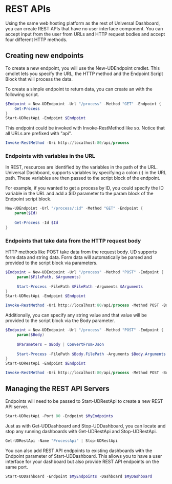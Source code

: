 # REST APIs

Using the same web hosting platform as the rest of Universal Dashboard, you can create REST APIs that have no user interface component. You can accept input from the user from URLs and HTTP request bodies and accept four different HTTP methods. 

## Creating new endpoints

To create a new endpoint, you will use the New-UDEndpoint cmdlet. This cmdlet lets you specify the URL, the HTTP method and the Endpoint Script Block that will process the data. 

To create a simple endpoint to return data, you can create an with the following script. 

```powershell
$Endpoint = New-UDEndpoint -Url "/process" -Method "GET" -Endpoint {
    Get-Process
}
Start-UDRestApi -Endpoint $Endpoint
```

This endpoint could be invoked with Invoke-RestMethod like so. Notice that all URLs are prefixed with "api".

```powershell
Invoke-RestMethod -Uri http://localhost:80/api/process
```

### Endpoints with variables in the URL

In REST, resources are identified by the variables in the path of the URL. Universal Dashboard, supports variables by specifying a colon \(:\) in the URL path. These variables are then passed to the script block of the endpoint. 

For example, if you wanted to get a process by ID, you could specify the ID variable in the URL and add a $ID parameter to the param block of the Endpoint script block. 

```powershell
New-UDEndpoint -Url "/process/:id" -Method "GET" -Endpoint {
    param($Id)
    
    Get-Process -Id $Id
}
```

### Endpoints that take data from the HTTP request body

HTTP methods like POST take data from the request body. UD supports form data and string data. Form data will automatically be parsed and provided to the script block via parameters. 

```powershell
$Endpoint = New-UDEndpoint -Url "/process" -Method "POST" -Endpoint {
     param($FilePath, $Arguments)
     
     Start-Process -FilePath $FilePath -Arguments $Arguments
}
Start-UDRestApi -Endpoint $Endpoint 

Invoke-RestMethod -Uri http://localhost:80/api/process -Method POST -Body @{FilePath = "code"; Arguments = "script.ps1" }
```

Additionally, you can specify any string value and that value will be provided to the script block via the Body parameter. 

```powershell
$Endpoint = New-UDEndpoint -Url "/process" -Method "POST" -Endpoint {
     param($Body)
     
     $Parameters = $Body | ConvertFrom-Json
     
     Start-Process -FilePath $Body.FilePath -Arguments $Body.Arguments
}
Start-UDRestApi -Endpoint $Endpoint 

Invoke-RestMethod -Uri http://localhost:80/api/process -Method POST -Body (@{FilePath = "code"; Arguments = "script.ps1" } | ConvertTo-Json)
```

## Managing the REST API Servers

Endpoints will need to be passed to Start-UDRestApi to create a new REST API server. 

```powershell
Start-UDRestApi -Port 80 -Endpoint $MyEndpoints
```

Just as with Get-UDDashboard and Stop-UDDashboard, you can locate and stop any running dashboards with Get-UDRestApi and Stop-UDRestApi. 

```powershell
Get-UDRestApi -Name "ProcessApi" | Stop-UDRestApi
```

You can also add REST API endpoints to existing dashboards with the Endpoint parameter of Start-UDDashboard. This allows you to have a user interface for your dashboard but also provide REST API endpoints on the same port. 

```powershell
Start-UDDashboard -Endpoint $MyEndpoints -Dashboard $MyDashboard
```



